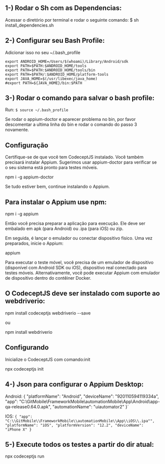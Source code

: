 
## 1-) Rodar o Sh com as Dependencias:

Acessar o diretório por terminal e rodar o seguinte comando:
$ sh install_dependencies.sh

## 2-) Configurar seu Bash Profile:

Adicionar isso no seu ~/.bash_profile
```
export ANDROID_HOME=/Users/$(whoami)/Library/Android/sdk
export PATH=$PATH:$ANDROID_HOME/tools
export PATH=$PATH:$ANDROID_HOME/tools/bin
export PATH=$PATH/:$ANDROID_HOME/platform-tools
export JAVA_HOME=$(/usr/libexec/java_home)
#export PATH=${JAVA_HOME}/bin:$PATH
```

## 3-) Rodar o comando para salvar o bash profile:
Run: `$ source ~/.bash_profile`


Se rodar o appium-doctor e aparecer problema no bin, por favor descomentar a ultima linha do bin e rodar o comando do passo 3 novamente.

## Configuração
Certifique-se de que você tem CodeceptJS instalado. Você também precisará instalar Appium. Sugerimos usar appium-doctor para verificar se o seu sistema está pronto para testes móveis.

npm i -g appium-doctor

Se tudo estiver bem, continue instalando o Appium.

## Para instalar o Appium use npm:

npm i -g appium

Então você precisa preparar a aplicação para execução. Ele deve ser embalado em apk (para Android) ou .ipa (para iOS) ou zip.

Em seguida, é lançar o emulador ou conectar dispositivo físico. Uma vez preparados, inicie o Appium:

appium

Para executar o teste móvel, você precisa de um emulador de dispositivo (disponível com Android SDK ou iOS), dispositivo real conectado para testes móveis. Alternativamente, você pode executar Appium com emulador de dispositivo dentro do contêiner Docker.

## O CodeceptJS deve ser instalado com suporte ao webdriverio:

npm install codeceptjs webdriverio --save

ou 

npm install webdriverio

## Configurando
Inicialize o CodeceptJS com comando:init

npx codeceptjs init


## 4-) Json para configurar o Appium Desktop:

Android:
{
  "platformName": "Android",
  "deviceName": "920110594119334a",
  "app": "C:\\GitMobile\\FrameworkMobile\\automationMobile\\App\\Android\\app-qa-release0.64.0.apk",
  "automationName": "uiautomator2"
}`

IOS:
 `{
  "app": "C:\\GitMobile\\FrameworkMobile\\automationMobile\\App\\iOS\\.ipa"",
  "platformName": "iOS",
  "platformVersion": "12.2",
  "deviceName": "iPhone X"
}`

## 5-) Execute todos os testes a partir do dir atual:

npx codeceptjs run

